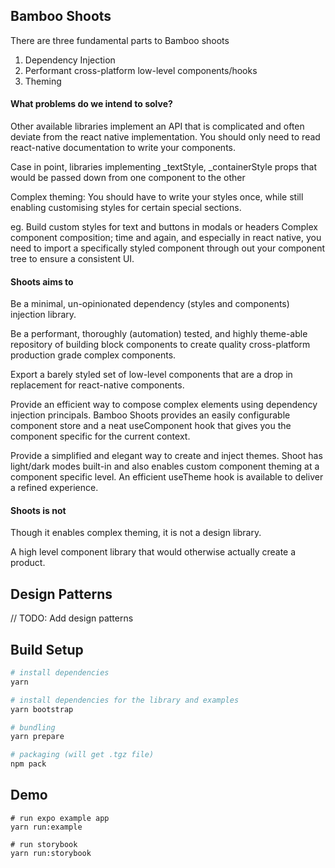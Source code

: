 ## Bamboo Shoots
There are three fundamental parts to Bamboo shoots
1. Dependency Injection
2. Performant cross-platform low-level components/hooks
3. Theming


#### What problems do we intend to solve?

Other available libraries implement an API that is complicated and often deviate from the react native implementation. You should only need to read react-native documentation to write your components.

Case in point, libraries implementing _textStyle, _containerStyle props that would be passed down from one component to the other

Complex theming: You should have to write your styles once, while still enabling customising styles for certain special sections.

eg. Build custom styles for text and buttons in modals or headers
Complex component composition; time and again, and especially in react native, you need to import a specifically styled component through out your component tree to ensure a consistent UI.






#### Shoots aims to


Be a minimal, un-opinionated dependency (styles and components) injection library.

Be a performant, thoroughly (automation) tested, and highly theme-able repository of building block components to create quality cross-platform production grade complex components.

Export a barely styled set of low-level components that are a drop in replacement for react-native components.

Provide an efficient way to compose complex elements using dependency injection principals. Bamboo Shoots provides an easily configurable component store and a neat useComponent hook that gives you the component specific for the current context.

Provide a simplified and elegant way to create and inject themes. Shoot has light/dark modes built-in and also enables custom component theming at a component specific level. An efficient useTheme hook is available to deliver a refined experience.





#### Shoots is not

Though it enables complex theming, it is not a design library.

A high level component library that would otherwise actually create a product.


## Design Patterns
// TODO: Add design patterns


## Build Setup

``` bash
# install dependencies
yarn

# install dependencies for the library and examples
yarn bootstrap

# bundling
yarn prepare

# packaging (will get .tgz file)
npm pack
```

## Demo
```
# run expo example app
yarn run:example

# run storybook
yarn run:storybook
```


